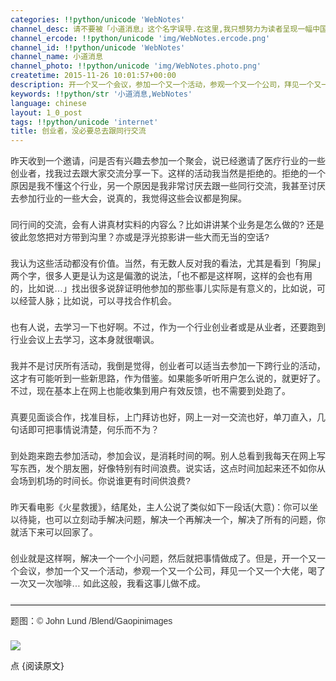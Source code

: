 ```yaml
---
categories: !!python/unicode 'WebNotes'
channel_desc: 请不要被「小道消息」这个名字误导.在这里,我只想努力为读者呈现一幅中国互联网的清明上河图.
channel_ercode: !!python/unicode 'img/WebNotes.ercode.png'
channel_id: !!python/unicode 'WebNotes'
channel_name: 小道消息
channel_photo: !!python/unicode 'img/WebNotes.photo.png'
createtime: 2015-11-26 10:01:57+00:00
description: 开一个又一个会议，参加一个又一个活动，参观一个又一个公司，拜见一个又一个大佬，喝了一次又一次咖啡…
keywords: !!python/str '小道消息,WebNotes'
language: chinese
layout: 1_0_post
tags: !!python/unicode 'internet'
title: 创业者，没必要总去跟同行交流
---
```

<div class="rich_media_content" id="js_content">
<p style="font-family: Avenir, sans-serif; border: 0px; margin-top: 2px; margin-bottom: 22px; outline: 0px; color: rgb(51, 51, 51); white-space: normal;">
         昨天收到一个邀请，问是否有兴趣去参加一个聚会，说已经邀请了医疗行业的一些创业者，找我过去跟大家交流分享一下。这样的活动我当然是拒绝的。拒绝的一个原因是我不懂这个行业，另一个原因是我非常讨厌去跟一些同行交流，我甚至讨厌去参加行业的一些大会，说真的，我觉得这些会议都是狗屎。
        </p>
<p style="font-family: Avenir, sans-serif; border: 0px; margin-top: 2px; margin-bottom: 22px; outline: 0px; color: rgb(51, 51, 51); white-space: normal;">
         同行间的交流，会有人讲真材实料的内容么？比如讲讲某个业务是怎么做的? 还是彼此忽悠把对方带到沟里？亦或是浮光掠影讲一些大而无当的空话?
        </p>
<p style="font-family: Avenir, sans-serif; border: 0px; margin-top: 2px; margin-bottom: 22px; outline: 0px; color: rgb(51, 51, 51); white-space: normal;">
         我认为这些活动都没有价值。当然，有无数人反对我的看法，尤其是看到「狗屎」两个字，很多人更是认为这是偏激的说法，「也不都是这样啊，这样的会也有用的，比如说…」找出很多说辞证明他参加的那些事儿实际是有意义的，比如说，可以经营人脉；比如说，可以寻找合作机会。
        </p>
<p style="font-family: Avenir, sans-serif; border: 0px; margin-top: 2px; margin-bottom: 22px; outline: 0px; color: rgb(51, 51, 51); white-space: normal;">
         也有人说，去学习一下也好啊。不过，作为一个行业创业者或是从业者，还要跑到行业会议上去学习，这本身就很嘲讽。
        </p>
<p style="font-family: Avenir, sans-serif; border: 0px; margin-top: 2px; margin-bottom: 22px; outline: 0px; color: rgb(51, 51, 51); white-space: normal;">
         我并不是讨厌所有活动，我倒是觉得，创业者可以适当去参加一下跨行业的活动，这才有可能听到一些新思路，作为借鉴。如果能多听听用户怎么说的，就更好了。不过，现在基本上在网上也能收集到用户有效反馈，也不需要到处跑了。
        </p>
<p style="font-family: Avenir, sans-serif; border: 0px; margin-top: 2px; margin-bottom: 22px; outline: 0px; color: rgb(51, 51, 51); white-space: normal;">
         真要见面谈合作，找准目标，上门拜访也好，网上一对一交流也好，单刀直入，几句话即可把事情说清楚，何乐而不为？
        </p>
<p style="font-family: Avenir, sans-serif; border: 0px; margin-top: 2px; margin-bottom: 22px; outline: 0px; color: rgb(51, 51, 51); white-space: normal;">
         到处跑来跑去参加活动，参加会议，是消耗时间的啊。别人总看到我每天在网上写写东西，发个朋友圈，好像特别有时间浪费。说实话，这点时间加起来还不如你从会场到机场的时间长。你说谁更有时间供浪费?
        </p>
<p style="font-family: Avenir, sans-serif; border: 0px; margin-top: 2px; margin-bottom: 22px; outline: 0px; color: rgb(51, 51, 51); white-space: normal;">
         昨天看电影《火星救援》，结尾处，主人公说了类似如下一段话(大意)：你可以坐以待毙，也可以立刻动手解决问题，解决一个再解决一个，解决了所有的问题，你就活下来可以回家了。
        </p>
<p style="font-family: Avenir, sans-serif; border: 0px; margin-top: 2px; margin-bottom: 22px; outline: 0px; color: rgb(51, 51, 51); white-space: normal;">
         创业就是这样啊，解决一个一个小问题，然后就把事情做成了。但是，开一个又一个会议，参加一个又一个活动，参观一个又一个公司，拜见一个又一个大佬，喝了一次又一次咖啡… 如此这般，我看这事儿做不成。
        </p>
<hr style="font-family: Avenir, sans-serif; border-right-width: 0px; border-bottom-width: 0px; border-left-width: 0px; border-top-style: solid; border-top-color: rgb(234, 234, 234); height: 1px; margin-top: 1em; margin-bottom: 1em; color: rgb(51, 51, 51); white-space: normal;"/>
<p style="font-family: Avenir, sans-serif; border: 0px; margin-top: 2px; margin-bottom: 22px; outline: 0px; color: rgb(51, 51, 51); white-space: normal;">
         题图：© John Lund /Blend/Gaopinimages
        </p>
<p>
<img data-ratio="0.5557553956834532" data-s="300,640" data-src="" data-type="jpeg" data-w="" src="{{ '/img/ow5rEn8QGlGghArMfQjMBhC78WWB18D8ZZy0E3Gb2cBgOs5B0go0ibwbfty9aDD4hEVES6SXux6BZNp0g8PArcg.jpeg' | prepend: site.img | replace: '//','/' }}"/>
<br/>
</p>
<p>
         点 {阅读原文}
        </p>
</div>